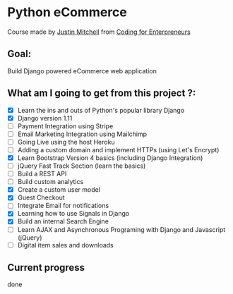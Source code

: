 # Python eCommerce
Course made by [Justin Mitchell](https://twitter.com/justinmitchel) from [Coding for Enterpreneurs](https://www.codingforentrepreneurs.com/)

## Goal:
Build Django powered eCommerce web application

## What am I going to get from this project ?:

- [x] Learn the ins and outs of Python's popular library Django
- [x] Django version 1.11
- [ ] Payment Integration using Stripe
- [ ] Email Marketing Integration using Mailchimp
- [ ] Going Live using the host Heroku
- [ ] Adding a custom domain and implement HTTPs (using Let's Encrypt)
- [x] Learn Bootstrap Version 4 basics (including Django Integration)
- [ ] jQuery Fast Track Section (learn the basics)
- [ ] Build a REST API
- [ ] Build custom analytics
- [x] Create a custom user model
- [x] Guest Checkout
- [ ] Integrate Email for notifications
- [x] Learning how to use Signals in Django
- [x] Build an internal Search Engine
- [ ] Learn AJAX and Asynchronous Programing with Django and Javascript (jQuery)
- [ ] Digital item sales and downloads

## Current progress
[](http://progressed.io/bar/41) done